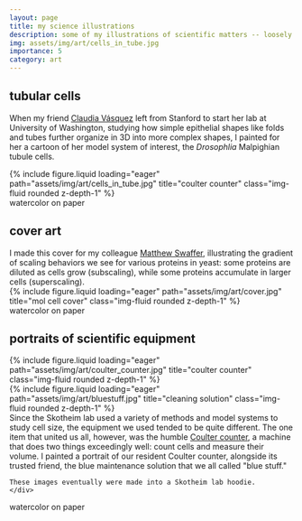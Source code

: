 ```yaml
---
layout: page
title: my science illustrations
description: some of my illustrations of scientific matters -- loosely defined.
img: assets/img/art/cells_in_tube.jpg
importance: 5
category: art
---
```


## tubular cells
When my friend <a href="https://sites.uw.edu/vasquezlab/">Claudia Vásquez</a> left from Stanford
to start her lab at University of Washington, studying how simple epithelial shapes like
folds and tubes further organize in 3D into more complex shapes, I painted for her a cartoon of her
model system of interest, the <i>Drosophlia</i> Malpighian tubule cells.
<div class="row">
    <div class="col-sm-2" mt-3 mt-md-0>
    </div>
    <div class="col-sm-6" mt-3 mt-md-0>
        {% include figure.liquid loading="eager" path="assets/img/art/cells_in_tube.jpg" title="coulter counter" class="img-fluid rounded z-depth-1" %}
    </div>
    <div class="col-sm-2" mt-3 mt-md-0>
    </div>
</div>
<div class="caption"> watercolor on paper </div>

## cover art

<div class="row">
    <div class="col-sm mt-3 mt-md-0">
      I made this cover for my colleague <a href="https://swafferlab.co.uk/">Matthew Swaffer</a>, illustrating
      the gradient of scaling behaviors we see for various proteins in yeast: some proteins are diluted
      as cells grow (subscaling), while some proteins accumulate in larger cells (superscaling).
    </div>
    <div class="col-sm mt-3 mt-md-0">
        {% include figure.liquid loading="eager" path="assets/img/art/cover.jpg" title="mol cell cover" class="img-fluid rounded z-depth-1" %}
    </div>
</div>
<div class="caption"> watercolor on paper </div>


## portraits of scientific equipment


<div class="row">
    <div class="col-sm-3 mt-3 mt-md-0">
        {% include figure.liquid loading="eager" path="assets/img/art/coulter_counter.jpg" title="coulter counter" class="img-fluid rounded z-depth-1" %}
    </div>
    <div class="col-sm-2 mt-3 mt-md-0">
        {% include figure.liquid loading="eager" path="assets/img/art/bluestuff.jpg" title="cleaning solution" class="img-fluid rounded z-depth-1" %}
    </div>
    <div class="col-sm-5 mt-3 mt-md-0">
    Since the Skotheim lab used a variety of methods and model systems to study cell size,
    the equipment we used tended to be quite different. The one
    item that united us all, however, was the humble
    <a href="https://en.wikipedia.org/wiki/Coulter_counter">Coulter counter</a>, a machine
    that does two things exceedingly well: count cells and measure their volume. I painted
    a portrait of our resident Coulter counter, alongside its trusted friend, the blue
    maintenance solution that we all called "blue stuff."

    These images eventually were made into a Skotheim lab hoodie.
    </div>
</div>
<div class="caption"> watercolor on paper </div>
